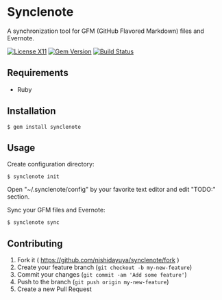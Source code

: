 # Synclenote

A synchronization tool for GFM (GitHub Flavored Markdown) files and Evernote.

[![License X11](https://img.shields.io/badge/license-X11-blue.svg)](https://raw.githubusercontent.com/nishidayuya/synclenote/master/LICENSE.txt)
[![Gem Version](https://badge.fury.io/rb/synclenote.svg)](https://rubygems.org/gems/synclenote)
[![Build Status](https://github.com/nishidayuya/synclenote/workflows/test/badge.svg)](https://github.com/nishidayuya/synclenote/actions?query=workflow%3Atest)

## Requirements

- Ruby

## Installation

```console
$ gem install synclenote
```

## Usage

Create configuration directory:

```console
$ synclenote init
```

Open "~/.synclenote/config" by your favorite text editor and edit "TODO:" section.

Sync your GFM files and Evernote:

```console
$ synclenote sync
```

## Contributing

1. Fork it ( https://github.com/nishidayuya/synclenote/fork )
2. Create your feature branch (`git checkout -b my-new-feature`)
3. Commit your changes (`git commit -am 'Add some feature'`)
4. Push to the branch (`git push origin my-new-feature`)
5. Create a new Pull Request
